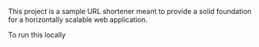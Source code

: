 This project is a sample URL shortener meant to provide a solid foundation for a horizontally scalable web application.

To run this locally